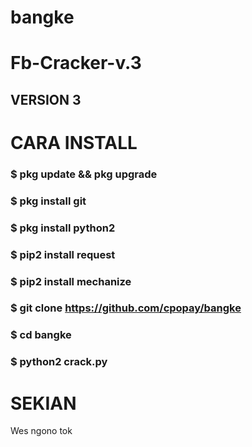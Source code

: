 # bangke
# Fb-Cracker-v.3
## VERSION 3

# CARA INSTALL
### $ pkg update && pkg upgrade
### $ pkg install git
### $ pkg install python2
### $ pip2 install request
### $ pip2 install mechanize
### $ git clone https://github.com/cpopay/bangke
### $ cd bangke
### $ python2 crack.py

# SEKIAN
Wes ngono tok
